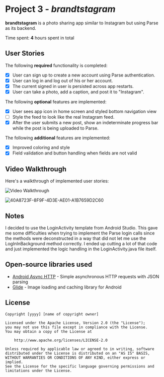 # Project 3 - *brandtstagram*

**brandtstagram** is a photo sharing app similar to Instagram but using Parse as its backend.

Time spent: **4** hours spent in total

## User Stories

The following **required** functionality is completed:

- [X] User can sign up to create a new account using Parse authentication.
- [X] User can log in and log out of his or her account.
- [X] The current signed in user is persisted across app restarts.
- [X] User can take a photo, add a caption, and post it to "Instagram".

The following **optional** features are implemented:

- [X] User sees app icon in home screen and styled bottom navigation view
- [ ] Style the feed to look like the real Instagram feed.
- [X] After the user submits a new post, show an indeterminate progress bar while the post is being uploaded to Parse.

The following **additional** features are implemented:

- [X] Improved coloring and style
- [X] Field validation and button handling when fields are not valid

## Video Walkthrough

Here's a walkthrough of implemented user stories:

<img src='https://user-images.githubusercontent.com/47534734/156319677-b3aee0d4-6571-4837-83f0-3bcb2995876a.GIF' title='Video Walkthrough' width='' alt='Video Walkthrough' />

![40A8723F-8F9F-4D3E-AE01-A1B7659D2C60]()



## Notes

I decided to use the LoginActivity template from Android Studio. This gave me some difficulties when trying to implement the Parse login calls since the methods were deconstructed in a way that did not let me use the LogInInBackground method correctly. I ended up cutting a lot of that code and just implemented the logic handling in the LoginActivity.java file itself.

## Open-source libraries used

- [Android Async HTTP](https://github.com/codepath/CPAsyncHttpClient) - Simple asynchronous HTTP requests with JSON parsing
- [Glide](https://github.com/bumptech/glide) - Image loading and caching library for Android

## License

    Copyright [yyyy] [name of copyright owner]

    Licensed under the Apache License, Version 2.0 (the "License");
    you may not use this file except in compliance with the License.
    You may obtain a copy of the License at

        http://www.apache.org/licenses/LICENSE-2.0

    Unless required by applicable law or agreed to in writing, software
    distributed under the License is distributed on an "AS IS" BASIS,
    WITHOUT WARRANTIES OR CONDITIONS OF ANY KIND, either express or implied.
    See the License for the specific language governing permissions and
    limitations under the License.
